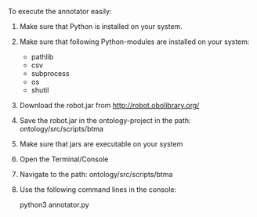 To execute the annotator easily:

1. Make sure that Python is installed on your system.

2. Make sure that following Python-modules
   are installed on your system:
    - pathlib
    - csv
    - subprocess
    - os
    - shutil

2. Download the robot.jar from http://robot.obolibrary.org/
   
2. Save the robot.jar in the ontology-project in the path: ontology/src/scripts/btma
   
2. Make sure that jars are executable on your system
   
3. Open the Terminal/Console

7. Navigate to the path: ontology/src/scripts/btma

4. Use the following command lines 
   in the console:

   python3 annotator.py
